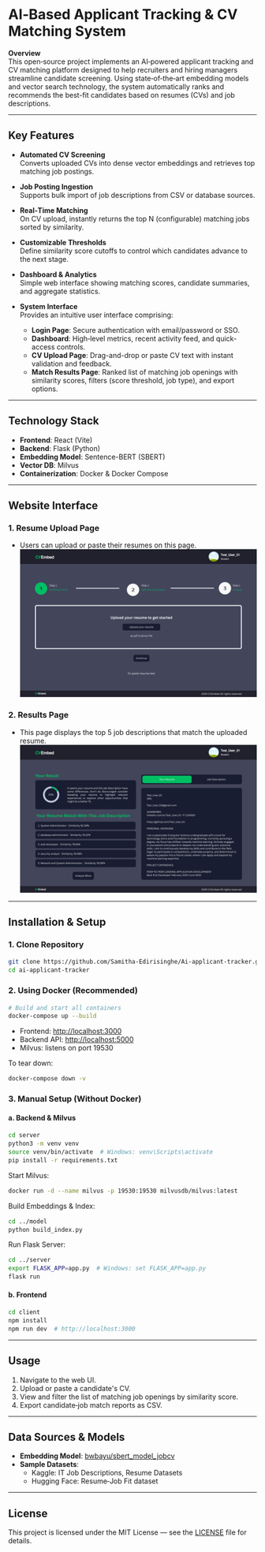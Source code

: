 # AI‑Based Applicant Tracking & CV Matching System

**Overview**  
This open‑source project implements an AI‑powered applicant tracking and CV matching platform designed to help recruiters and hiring managers streamline candidate screening. Using state‑of‑the‑art embedding models and vector search technology, the system automatically ranks and recommends the best-fit candidates based on resumes (CVs) and job descriptions.

---

## Key Features

- **Automated CV Screening**  
  Converts uploaded CVs into dense vector embeddings and retrieves top matching job postings.

- **Job Posting Ingestion**  
  Supports bulk import of job descriptions from CSV or database sources.

- **Real‑Time Matching**  
  On CV upload, instantly returns the top N (configurable) matching jobs sorted by similarity.

- **Customizable Thresholds**  
  Define similarity score cutoffs to control which candidates advance to the next stage.

- **Dashboard & Analytics**  
  Simple web interface showing matching scores, candidate summaries, and aggregate statistics.

- **System Interface**  
  Provides an intuitive user interface comprising:

  - **Login Page**: Secure authentication with email/password or SSO.  
  - **Dashboard**: High‑level metrics, recent activity feed, and quick-access controls.  
  - **CV Upload Page**: Drag-and-drop or paste CV text with instant validation and feedback.  
  - **Match Results Page**: Ranked list of matching job openings with similarity scores, filters (score threshold, job type), and export options.

---

## Technology Stack

- **Frontend**: React (Vite)  
- **Backend**: Flask (Python)  
- **Embedding Model**: Sentence-BERT (SBERT)  
- **Vector DB**: Milvus  
- **Containerization**: Docker & Docker Compose  

---

## Website Interface

### 1. Resume Upload Page

- Users can upload or paste their resumes on this page.  
  ![Resume Upload](Resume_Upload_Page.png)

### 2. Results Page

- This page displays the top 5 job descriptions that match the uploaded resume.  
  ![Results Page](Results_Page.png)

---

## Installation & Setup

### 1. Clone Repository

```bash
git clone https://github.com/Samitha-Edirisinghe/Ai-applicant-tracker.git
cd ai-applicant-tracker
```

### 2. Using Docker (Recommended)

```bash
# Build and start all containers
docker-compose up --build
```

- Frontend: [http://localhost:3000](http://localhost:3000)  
- Backend API: [http://localhost:5000](http://localhost:5000)  
- Milvus: listens on port 19530

To tear down:

```bash
docker-compose down -v
```

### 3. Manual Setup (Without Docker)

#### a. Backend & Milvus

```bash
cd server
python3 -m venv venv
source venv/bin/activate  # Windows: venv\Scripts\activate
pip install -r requirements.txt
```

Start Milvus:

```bash
docker run -d --name milvus -p 19530:19530 milvusdb/milvus:latest
```

Build Embeddings & Index:

```bash
cd ../model
python build_index.py
```

Run Flask Server:

```bash
cd ../server
export FLASK_APP=app.py  # Windows: set FLASK_APP=app.py
flask run
```

#### b. Frontend

```bash
cd client
npm install
npm run dev  # http://localhost:3000
```

---

## Usage

1. Navigate to the web UI.  
2. Upload or paste a candidate's CV.  
3. View and filter the list of matching job openings by similarity score.  
4. Export candidate‑job match reports as CSV.

---

## Data Sources & Models

- **Embedding Model**: [bwbayu/sbert_model_jobcv](https://huggingface.co/bwbayu/sbert_model_jobcv)  
- **Sample Datasets**:  
  - Kaggle: IT Job Descriptions, Resume Datasets  
  - Hugging Face: Resume‑Job Fit dataset

---

## License

This project is licensed under the MIT License — see the [LICENSE](LICENSE) file for details.
